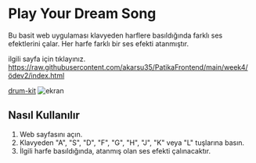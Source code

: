 # Play Your Dream Song

Bu basit web uygulaması klavyeden harflere basıldığında farklı ses efektlerini çalar. Her harfe farklı bir ses efekti atanmıştır.

ilgili sayfa için tıklayınız.
https://raw.githubusercontent.com/akarsu35/PatikaFrontend/main/week4/ödev2/index.html

[drum-kit](https://github.com/akarsu35/REPOADI/blob/main/index.html)
![ekran](https://github.com/akarsu35/PatikaFrontend/assets/152394526/4921ea0e-87c2-43ac-87c4-32e8ded3c50b)

## Nasıl Kullanılır

1. Web sayfasını açın.
2. Klavyeden "A", "S", "D", "F", "G", "H", "J", "K" veya "L" tuşlarına basın.
3. İlgili harfe basıldığında, atanmış olan ses efekti çalınacaktır.